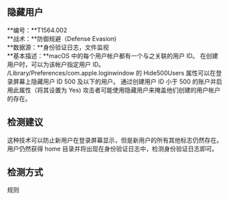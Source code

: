 ## 隐藏用户  
**编号：**T1564.002  
**战术：**防御规避（Defense Evasion)  
**数据源：**身份验证日志，文件监视  
**基本描述：**macOS 中的每个用户帐户都有一个与之关联的用户 ID。 在创建用户时，可以为该帐户指定用户 ID。 /Library/Preferences/com.apple.loginwindow 的 Hide500Users 属性可以在登录屏幕上隐藏用户 ID 500 及以下的用户。 通过创建用户 ID 小于 500 的账户并启用此属性（将其设置为 Yes)
攻击者可能使用隐藏用户来掩盖他们创建的用户帐户的存在。  
## 检测建议  
这种技术可以防止新用户在登录屏幕显示，但是新用户的所有其他标志仍然存在。用户仍然获得 home 目录并将出现在身份验证日志中，检测身份验证日志即可。  
## 检测方式  
规则